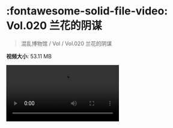 # :fontawesome-solid-file-video: Vol.020 兰花的阴谋

> 混乱博物馆 / Vol / Vol.020 兰花的阴谋

**视频大小**: 53.11 MB

<div class="video"><video src="https://file.hsyhx.top/archive/混乱博物馆/Vol/020.mp4" controls preload>🤔 您的浏览器不支持 video 标签</video></div>